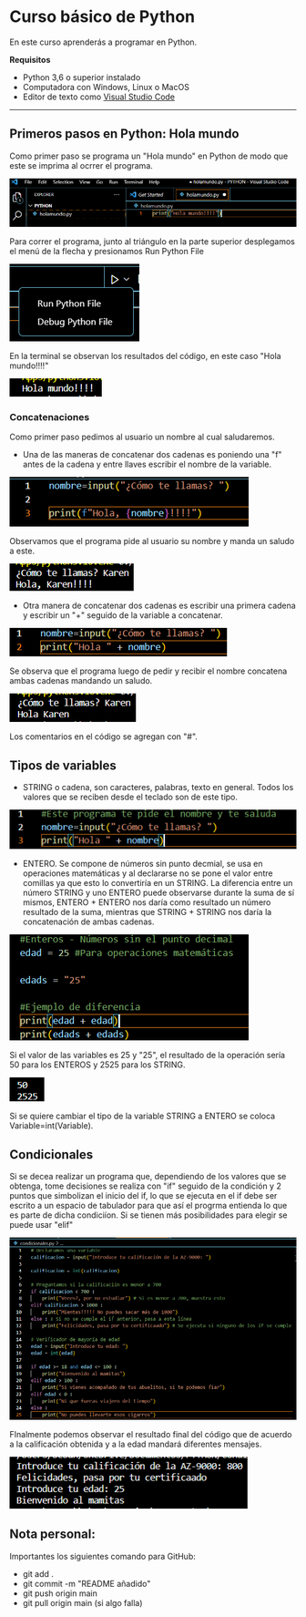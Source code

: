 # Curso básico de Python

En este curso aprenderás a programar en Python.

**Requisitos**
- Python 3,6 o superior instalado
- Computadora con Windows, Linux o MacOS
- Editor de texto como [Visual Studio Code](https://code.visualstudio.com/)

-------------------------
## Primeros pasos en Python: Hola mundo

Como primer paso se programa un "Hola mundo" en Python de modo que este se imprima al ocrrer el programa.

![Hola mundo Python](imagenes\python1.png)

Para correr el programa, junto al triángulo en la parte superior desplegamos el menú de la flecha y presionamos Run Python File

![Run Python File](imagenes\python2.png)

En la terminal se observan los resultados del código, en este caso "Hola mundo!!!!"

![Hola mundo](imagenes\python3.png)

### Concatenaciones

Como primer paso pedimos al usuario un nombre al cual saludaremos.

- Una de las maneras de concatenar dos cadenas es poniendo una "f" antes de la cadena y entre llaves escribir el nombre de la variable.

![Concatenación 1](imagenes\python4.png)

Observamos que el programa pide al usuario su nombre y manda un saludo a este.

![Resultado de concatenación 1](imagenes\python5.png)

- Otra manera de concatenar dos cadenas es escribir una primera cadena y escribir un "+" seguido de la variable a concatenar.

![Concatenación 2](imagenes\python6.png)

Se observa que el programa luego de pedir y recibir el nombre concatena ambas cadenas mandando un saludo.

![Resultado de concatenación 2](imagenes\python7.png)

Los comentarios en el código se agregan con "#".

## Tipos de variables

- STRING o cadena, son caracteres, palabras, texto en general. Todos los valores que se reciben desde el teclado son de este tipo.

![Tipo de variable STRING](imagenes\python8.png)

- ENTERO. Se compone de números sin punto decmial, se usa en operaciones matemáticas y al declararse no se pone el valor entre comillas ya que esto lo convertiría en un STRING.
La diferencia entre un número STRING y uno ENTERO puede observarse durante la suma de sí mismos, ENTERO + ENTERO nos daría como resultado un número resultado de la suma, mientras que STRING + STRING nos daría la concatenación de ambas cadenas.

![Tipo de variable ENTERO](imagenes\python9.png)

Si el valor de las variables es 25 y "25", el resultado de la operación sería 50 para los ENTEROS y 2525 para los STRING.

![Diferencia entre ENTERO y STRING](imagenes\python10.png)

Si se quiere cambiar el tipo de la variable STRING a ENTERO se coloca Variable=int(Variable).

## Condicionales

Si se decea realizar un programa que, dependiendo de los valores que se obtenga, tome decisiones se realiza con "if" seguido de la condición y 2 puntos que simbolizan el inicio del if, lo que se ejecuta en el if debe ser escrito a un espacio de tabulador para que así el progrma entienda lo que es parte de dicha condiciíon. Si se tienen más posibilidades para elegir se puede usar "elif"

![Código condicional](imagenes\python11.png)

FInalmente podemos observar el resultado final del código que de acuerdo a la calificación obtenida y a la edad mandará diferentes mensajes.

![Resultados del cógico condicional](imagenes\python12.png)

## Nota personal:

Importantes los siguientes comando para GitHub:
- git add .
- git commit -m "README añadido"
- git push origin main
- git pull origin main (si algo falla)
